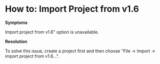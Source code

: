 # How to: Import Project from v1.6 #

**Symptoms**

Import project from v1.6" option is  unavailable. 

**Resolution**

To solve this issue, create a project first and then choose "File -> Import -> import project from v1.6...". 